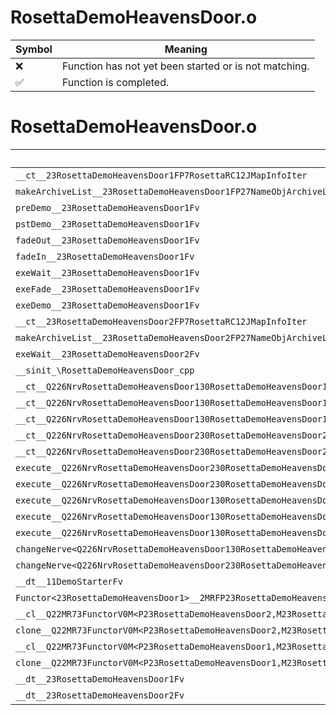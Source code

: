 # RosettaDemoHeavensDoor.o
| Symbol | Meaning 
| ------------- | ------------- 
| :x: | Function has not yet been started or is not matching. 
| :white_check_mark: | Function is completed. 


# RosettaDemoHeavensDoor.o
| Symbol | Decompiled? |
| ------------- | ------------- |
| `__ct__23RosettaDemoHeavensDoor1FP7RosettaRC12JMapInfoIter` | :x: |
| `makeArchiveList__23RosettaDemoHeavensDoor1FP27NameObjArchiveListCollectorRC12JMapInfoIter` | :x: |
| `preDemo__23RosettaDemoHeavensDoor1Fv` | :x: |
| `pstDemo__23RosettaDemoHeavensDoor1Fv` | :x: |
| `fadeOut__23RosettaDemoHeavensDoor1Fv` | :x: |
| `fadeIn__23RosettaDemoHeavensDoor1Fv` | :x: |
| `exeWait__23RosettaDemoHeavensDoor1Fv` | :x: |
| `exeFade__23RosettaDemoHeavensDoor1Fv` | :x: |
| `exeDemo__23RosettaDemoHeavensDoor1Fv` | :x: |
| `__ct__23RosettaDemoHeavensDoor2FP7RosettaRC12JMapInfoIter` | :x: |
| `makeArchiveList__23RosettaDemoHeavensDoor2FP27NameObjArchiveListCollectorRC12JMapInfoIter` | :x: |
| `exeWait__23RosettaDemoHeavensDoor2Fv` | :x: |
| `__sinit_\RosettaDemoHeavensDoor_cpp` | :x: |
| `__ct__Q226NrvRosettaDemoHeavensDoor130RosettaDemoHeavensDoor1NrvWaitFv` | :x: |
| `__ct__Q226NrvRosettaDemoHeavensDoor130RosettaDemoHeavensDoor1NrvFadeFv` | :x: |
| `__ct__Q226NrvRosettaDemoHeavensDoor130RosettaDemoHeavensDoor1NrvDemoFv` | :x: |
| `__ct__Q226NrvRosettaDemoHeavensDoor230RosettaDemoHeavensDoor2NrvWaitFv` | :x: |
| `__ct__Q226NrvRosettaDemoHeavensDoor230RosettaDemoHeavensDoor2NrvDemoFv` | :x: |
| `execute__Q226NrvRosettaDemoHeavensDoor230RosettaDemoHeavensDoor2NrvDemoCFP5Spine` | :x: |
| `execute__Q226NrvRosettaDemoHeavensDoor230RosettaDemoHeavensDoor2NrvWaitCFP5Spine` | :x: |
| `execute__Q226NrvRosettaDemoHeavensDoor130RosettaDemoHeavensDoor1NrvDemoCFP5Spine` | :x: |
| `execute__Q226NrvRosettaDemoHeavensDoor130RosettaDemoHeavensDoor1NrvFadeCFP5Spine` | :x: |
| `execute__Q226NrvRosettaDemoHeavensDoor130RosettaDemoHeavensDoor1NrvWaitCFP5Spine` | :x: |
| `changeNerve<Q226NrvRosettaDemoHeavensDoor130RosettaDemoHeavensDoor1NrvDemo>__23RosettaDemoHeavensDoor1Fv_v` | :x: |
| `changeNerve<Q226NrvRosettaDemoHeavensDoor230RosettaDemoHeavensDoor2NrvDemo>__23RosettaDemoHeavensDoor2Fv_v` | :x: |
| `__dt__11DemoStarterFv` | :x: |
| `Functor<23RosettaDemoHeavensDoor1>__2MRFP23RosettaDemoHeavensDoor1M23RosettaDemoHeavensDoor1FPCvPv_v_Q22MR73FunctorV0M<P23RosettaDemoHeavensDoor1,M23RosettaDemoHeavensDoor1FPCvPv_v>` | :x: |
| `__cl__Q22MR73FunctorV0M<P23RosettaDemoHeavensDoor2,M23RosettaDemoHeavensDoor2FPCvPv_v>CFv` | :x: |
| `clone__Q22MR73FunctorV0M<P23RosettaDemoHeavensDoor2,M23RosettaDemoHeavensDoor2FPCvPv_v>CFP7JKRHeap` | :x: |
| `__cl__Q22MR73FunctorV0M<P23RosettaDemoHeavensDoor1,M23RosettaDemoHeavensDoor1FPCvPv_v>CFv` | :x: |
| `clone__Q22MR73FunctorV0M<P23RosettaDemoHeavensDoor1,M23RosettaDemoHeavensDoor1FPCvPv_v>CFP7JKRHeap` | :x: |
| `__dt__23RosettaDemoHeavensDoor1Fv` | :x: |
| `__dt__23RosettaDemoHeavensDoor2Fv` | :x: |
